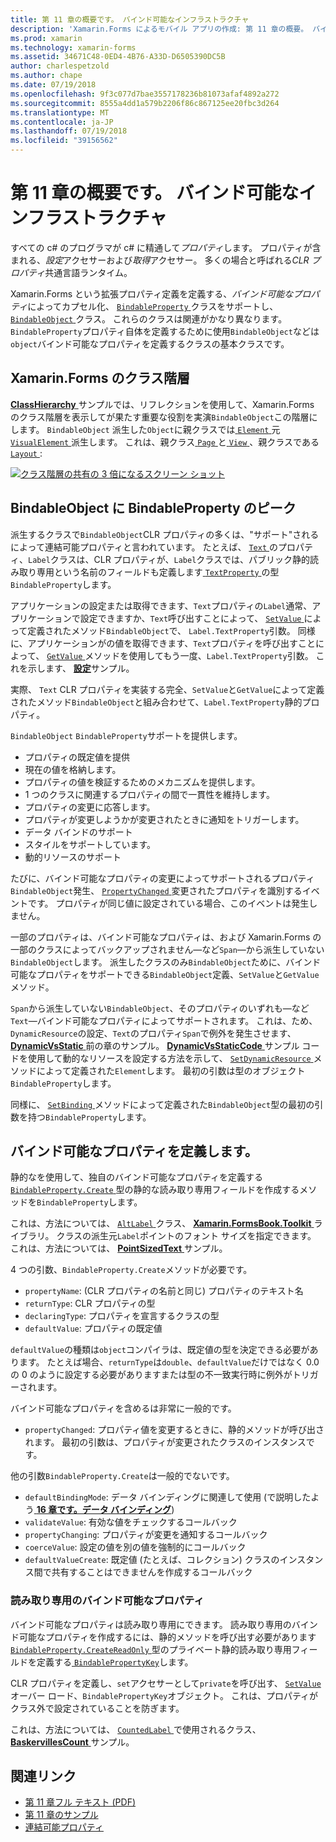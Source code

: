 ```yaml
---
title: 第 11 章の概要です。 バインド可能なインフラストラクチャ
description: 'Xamarin.Forms によるモバイル アプリの作成: 第 11 章の概要。 バインド可能なインフラストラクチャ'
ms.prod: xamarin
ms.technology: xamarin-forms
ms.assetid: 34671C48-0ED4-4B76-A33D-D6505390DC5B
author: charlespetzold
ms.author: chape
ms.date: 07/19/2018
ms.openlocfilehash: 9f3c077d7bae3557178236b81073afaf4892a272
ms.sourcegitcommit: 8555a4dd1a579b2206f86c867125ee20fbc3d264
ms.translationtype: MT
ms.contentlocale: ja-JP
ms.lasthandoff: 07/19/2018
ms.locfileid: "39156562"
---
```

# <a name="summary-of-chapter-11-the-bindable-infrastructure"></a>第 11 章の概要です。 バインド可能なインフラストラクチャ

すべての c# のプログラマが c# に精通して*プロパティ*します。 プロパティが含まれる、*設定*アクセサーおよび*取得*アクセサー。 多くの場合と呼ばれる*CLR プロパティ*共通言語ランタイム。

Xamarin.Forms という拡張プロパティ定義を定義する、*バインド可能なプロパティ*によってカプセル化、 [ `BindableProperty` ](xref:Xamarin.Forms.BindableProperty)クラスをサポートし、 [ `BindableObject` ](xref:Xamarin.Forms.BindableObject)クラス。 これらのクラスは関連がかなり異なります。`BindableProperty`プロパティ自体を定義するために使用`BindableObject`などは`object`バインド可能なプロパティを定義するクラスの基本クラスです。

## <a name="the-xamarinforms-class-hierarchy"></a>Xamarin.Forms のクラス階層

[ **ClassHierarchy** ](https://github.com/xamarin/xamarin-forms-book-samples/tree/master/Chapter11/ClassHierarchy)サンプルでは、リフレクションを使用して、Xamarin.Forms のクラス階層を表示してが果たす重要な役割を実演`BindableObject`この階層にします。 `BindableObject` 派生した`Object`に親クラスでは[ `Element` ](xref:Xamarin.Forms.Element)元[ `VisualElement` ](xref:Xamarin.Forms.VisualElement)派生します。 これは、親クラス[ `Page` ](xref:Xamarin.Forms.Page)と[ `View` ](xref:Xamarin.Forms.View)、親クラスである[ `Layout` ](xref:Xamarin.Forms.Layout):

[![クラス階層の共有の 3 倍になるスクリーン ショット](images/ch11fg01-small.png "クラス階層の共有")](images/ch11fg01-large.png#lightbox "クラス階層の共有")

## <a name="a-peek-into-bindableobject-and-bindableproperty"></a>BindableObject に BindableProperty のピーク

派生するクラスで`BindableObject`CLR プロパティの多くは、"サポート"されるによって連結可能プロパティと言われています。 たとえば、 [ `Text` ](xref:Xamarin.Forms.Label.Text)のプロパティ、`Label`クラスは、CLR プロパティが、`Label`クラスでは、パブリック静的読み取り専用という名前のフィールドも定義します[ `TextProperty` ](xref:Xamarin.Forms.Label.TextProperty)の型`BindableProperty`します。

アプリケーションの設定または取得できます、`Text`プロパティの`Label`通常、アプリケーションで設定できますか、`Text`呼び出すことによって、 [ `SetValue` ](xref:Xamarin.Forms.BindableObject.SetValue(Xamarin.Forms.BindableProperty,System.Object))によって定義されたメソッド`BindableObject`で、 `Label.TextProperty`引数。 同様に、アプリケーションがの値を取得できます、`Text`プロパティを呼び出すことによって、 [ `GetValue` ](xref:Xamarin.Forms.BindableObject.GetValue(Xamarin.Forms.BindableProperty))メソッドを使用してもう一度、`Label.TextProperty`引数。 これを示します、 [**設定**](https://github.com/xamarin/xamarin-forms-book-samples/tree/master/Chapter11/PropertySettings)サンプル。

実際、 `Text` CLR プロパティを実装する完全、`SetValue`と`GetValue`によって定義されたメソッド`BindableObject`と組み合わせて、`Label.TextProperty`静的プロパティ。

`BindableObject` `BindableProperty`サポートを提供します。

- プロパティの既定値を提供
- 現在の値を格納します。
- プロパティの値を検証するためのメカニズムを提供します。
- 1 つのクラスに関連するプロパティの間で一貫性を維持します。
- プロパティの変更に応答します。
- プロパティが変更しようかが変更されたときに通知をトリガーします。
- データ バインドのサポート
- スタイルをサポートしています。
- 動的リソースのサポート

たびに、バインド可能なプロパティの変更によってサポートされるプロパティ`BindableObject`発生、 [ `PropertyChanged` ](xref:Xamarin.Forms.BindableObject.PropertyChanged)変更されたプロパティを識別するイベントです。 プロパティが同じ値に設定されている場合、このイベントは発生しません。

一部のプロパティは、バインド可能なプロパティは、および Xamarin.Forms の一部のクラスによってバックアップされません&mdash;など`Span`&mdash;から派生していない`BindableObject`します。 派生したクラスのみ`BindableObject`ために、バインド可能なプロパティをサポートできる`BindableObject`定義、`SetValue`と`GetValue`メソッド。

`Span`から派生していない`BindableObject`、そのプロパティのいずれも&mdash;など`Text`&mdash;バインド可能なプロパティによってサポートされます。 これは、ため、`DynamicResource`の設定、`Text`のプロパティ`Span`で例外を発生させます、 [ **DynamicVsStatic** ](https://github.com/xamarin/xamarin-forms-book-samples/tree/master/Chapter10/DynamicVsStatic)前の章のサンプル。 [ **DynamicVsStaticCode** ](https://github.com/xamarin/xamarin-forms-book-samples/tree/master/Chapter11/DynamicVsStaticCode)サンプル コードを使用して動的なリソースを設定する方法を示して、 [ `SetDynamicResource` ](xref:Xamarin.Forms.Element.SetDynamicResource(Xamarin.Forms.BindableProperty,System.String))メソッドによって定義された`Element`します。 最初の引数は型のオブジェクト`BindableProperty`します。

同様に、 [ `SetBinding` ](xref:Xamarin.Forms.BindableObject.SetBinding(Xamarin.Forms.BindableProperty,Xamarin.Forms.BindingBase))メソッドによって定義された`BindableObject`型の最初の引数を持つ`BindableProperty`します。

## <a name="defining-bindable-properties"></a>バインド可能なプロパティを定義します。

静的なを使用して、独自のバインド可能なプロパティを定義する[ `BindableProperty.Create` ](xref:Xamarin.Forms.BindableProperty.Create(System.String,System.Type,System.Type,System.Object,Xamarin.Forms.BindingMode,Xamarin.Forms.BindableProperty.ValidateValueDelegate,Xamarin.Forms.BindableProperty.BindingPropertyChangedDelegate,Xamarin.Forms.BindableProperty.BindingPropertyChangingDelegate,Xamarin.Forms.BindableProperty.CoerceValueDelegate,Xamarin.Forms.BindableProperty.CreateDefaultValueDelegate))型の静的な読み取り専用フィールドを作成するメソッドを`BindableProperty`します。

これは、方法については、 [ `AltLabel` ](https://github.com/xamarin/xamarin-forms-book-samples/blob/master/Libraries/Xamarin.FormsBook.Toolkit/Xamarin.FormsBook.Toolkit/AltLabel.cs)クラス、 [ **Xamarin.FormsBook.Toolkit** ](https://github.com/xamarin/xamarin-forms-book-samples/tree/master/Libraries/Xamarin.FormsBook.Toolkit)ライブラリ。 クラスの派生元`Label`ポイントのフォント サイズを指定できます。 これは、方法については、 [ **PointSizedText** ](https://github.com/xamarin/xamarin-forms-book-samples/tree/master/Chapter11/PointSizedText)サンプル。

4 つの引数、`BindableProperty.Create`メソッドが必要です。

- `propertyName`: (CLR プロパティの名前と同じ) プロパティのテキスト名
- `returnType`: CLR プロパティの型
- `declaringType`: プロパティを宣言するクラスの型
- `defaultValue`: プロパティの既定値

`defaultValue`の種類は`object`コンパイラは、既定値の型を決定できる必要があります。 たとえば場合、`returnType`は`double`、`defaultValue`だけではなく 0.0 の 0 のように設定する必要がありますまたは型の不一致実行時に例外がトリガーされます。

バインド可能なプロパティを含めるは非常に一般的です。

- `propertyChanged`: プロパティ値を変更するときに、静的メソッドが呼び出されます。 最初の引数は、プロパティが変更されたクラスのインスタンスです。

他の引数`BindableProperty.Create`は一般的でないです。

- `defaultBindingMode`: データ バインディングに関連して使用 (で説明したよう[ **16 章です。データ バインディング**](chapter16.md))
- `validateValue`: 有効な値をチェックするコールバック
- `propertyChanging`: プロパティが変更を通知するコールバック
- `coerceValue`: 設定の値を別の値を強制的にコールバック
- `defaultValueCreate`: 既定値 (たとえば、コレクション) クラスのインスタンス間で共有することはできませんを作成するコールバック

### <a name="the-read-only-bindable-property"></a>読み取り専用のバインド可能なプロパティ

バインド可能なプロパティは読み取り専用にできます。 読み取り専用のバインド可能なプロパティを作成するには、静的メソッドを呼び出す必要があります[ `BindableProperty.CreateReadOnly` ](xref:Xamarin.Forms.BindableProperty.CreateReadOnly(System.String,System.Type,System.Type,System.Object,Xamarin.Forms.BindingMode,Xamarin.Forms.BindableProperty.ValidateValueDelegate,Xamarin.Forms.BindableProperty.BindingPropertyChangedDelegate,Xamarin.Forms.BindableProperty.BindingPropertyChangingDelegate,Xamarin.Forms.BindableProperty.CoerceValueDelegate,Xamarin.Forms.BindableProperty.CreateDefaultValueDelegate))型のプライベート静的読み取り専用フィールドを定義する[ `BindablePropertyKey`](xref:Xamarin.Forms.BindablePropertyKey)します。

CLR プロパティを定義し、`set`アクセサーとして`private`を呼び出す、 [ `SetValue` ](xref:Xamarin.Forms.BindableObject.SetValue(Xamarin.Forms.BindablePropertyKey,System.Object))オーバー ロード、`BindablePropertyKey`オブジェクト。 これは、プロパティがクラス外で設定されていることを防ぎます。

これは、方法については、 [ `CountedLabel` ](https://github.com/xamarin/xamarin-forms-book-samples/blob/master/Libraries/Xamarin.FormsBook.Toolkit/Xamarin.FormsBook.Toolkit/CountedLabel.cs)で使用されるクラス、 [ **BaskervillesCount** ](https://github.com/xamarin/xamarin-forms-book-samples/tree/master/Chapter11/BaskervillesCount)サンプル。

## <a name="related-links"></a>関連リンク

- [第 11 章フル テキスト (PDF)](https://download.xamarin.com/developer/xamarin-forms-book/XamarinFormsBook-Ch11-Apr2016.pdf)
- [第 11 章のサンプル](https://github.com/xamarin/xamarin-forms-book-samples/tree/master/Chapter11)
- [連結可能プロパティ](~/xamarin-forms/xaml/bindable-properties.md)
